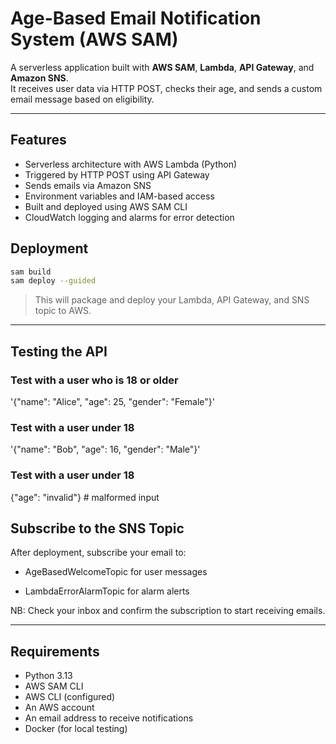 # Age-Based Email Notification System (AWS SAM)

A serverless application built with **AWS SAM**, **Lambda**, **API Gateway**, and **Amazon SNS**.  
It receives user data via HTTP POST, checks their age, and sends a custom email message based on eligibility.

---

## Features

- Serverless architecture with AWS Lambda (Python)
- Triggered by HTTP POST using API Gateway
- Sends emails via Amazon SNS
- Environment variables and IAM-based access
- Built and deployed using AWS SAM CLI
- CloudWatch logging and alarms for error detection

## Deployment

```bash
sam build
sam deploy --guided
```

> This will package and deploy your Lambda, API Gateway, and SNS topic to AWS.

---

## Testing the API

### Test with a user who is 18 or older

 '{"name": "Alice", "age": 25, "gender": "Female"}'

### Test with a user under 18

  '{"name": "Bob", "age": 16, "gender": "Male"}'

### Test with a user under 18

{"age": "invalid"}  # malformed input


## Subscribe to the SNS Topic

After deployment, subscribe your email to:

- AgeBasedWelcomeTopic for user messages

- LambdaErrorAlarmTopic for alarm alerts

NB: Check your inbox and confirm the subscription to start receiving emails.

---

## Requirements

- Python 3.13
- AWS SAM CLI
- AWS CLI (configured)
- An AWS account
- An email address to receive notifications
- Docker (for local testing)
